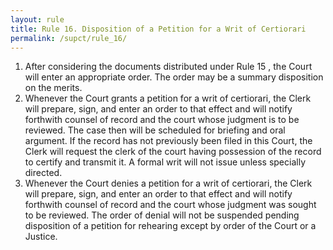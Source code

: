```yaml
---
layout: rule
title: Rule 16. Disposition of a Petition for a Writ of Certiorari
permalink: /supct/rule_16/
---
```


1. After considering the documents distributed under Rule 15 , the Court will enter an appropriate order. The order may be a summary disposition on the merits.<br>
2. Whenever the Court grants a petition for a writ of certiorari, the Clerk will prepare, sign, and enter an order to that effect and will notify forthwith counsel of record and the court whose judgment is to be reviewed. The case then will be scheduled for briefing and oral argument. If the record has not previously been filed in this Court, the Clerk will request the clerk of the court having possession of the record to certify and transmit it. A formal writ will not issue unless specially directed.<br>
3. Whenever the Court denies a petition for a writ of certiorari, the Clerk will prepare, sign, and enter an order to that effect and will notify forthwith counsel of record and the court whose judgment was sought to be reviewed. The order of denial will not be suspended pending disposition of a petition for rehearing except by order of the Court or a Justice.<br>